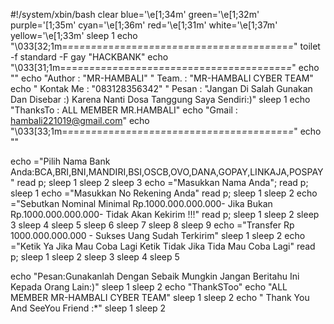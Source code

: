 #!/system/xbin/bash
clear
blue='\e[1;34m'
green='\e[1;32m'
purple='\[1;35m'
cyan='\e[1;36m'
red='\e[1;31m'
white='\e[1;37m'
yellow='\e[1;33m'
sleep 1
echo "\033[32;1m=*=*=*=*=*=*=*=*=*=*=*=*=*=*=*=*=*=*=*=*=*=*=*=*=*=*=*=*=*=*=*=*=*=*=*=*=*=*=*=*"
toilet -f standard -F gay "HACKBANK"
echo "\033[31;1m=*=*=*=*=*=*=*=*=*=*=*=*=*=*=*=*=*=*=*=*=*=*=*=*=*=*=*=*=*=*=*=*=*=*=*=*=*=*=*=*"
echo ""
echo "Author  : "MR-HAMBALI"
" Team.  : "MR-HAMBALI CYBER TEAM"
echo " Kontak Me  : "083128356342"
" Pesan  : "Jangan Di Salah Gunakan Dan Disebar :) Karena Nanti Dosa Tanggung Saya Sendiri:)"
sleep 1
echo "ThanksTo : ALL MEMBER MR.HAMBALI"
echo "Gmail : hambali221019@gmail.com"
echo "\033[33;1m=*=*=*=*=*=*=*=*=*=*=*=*=*=*=*=*=*=*=*=*=*=*=*=*=*=*=*=*=*=*=*=*=*=*=*=*=*=*=*=*"
echo ""

echo ="Pilih Nama Bank Anda:BCA,BRI,BNI,MANDIRI,BSI,OSCB,OVO,DANA,GOPAY,LINKAJA,POSPAY"
read p;
sleep 1
sleep 2
sleep 3
echo ="Masukkan Nama Anda";
read p;
sleep 1
echo ="Masukkan No Rekening Anda"
read p;
sleep 1
sleep 2
echo ="Sebutkan Nominal Minimal Rp.1000.000.000.000- Jika Bukan Rp.1000.000.000.000- Tidak Akan Kekirim !!!"
read p;
sleep 1
sleep 2
sleep 3
sleep 4
sleep 5
sleep 6
sleep 7
sleep 8
sleep 9
echo ="Transfer Rp 1000.000.000.000 - Sukses Uang Sudah Terkirim"
sleep 1
sleep 2
echo ="Ketik Ya Jika Mau Coba Lagi Ketik Tidak Jika Tida Mau Coba Lagi"
read p;
sleep 1
sleep 2
sleep 3
sleep 4
sleep 5


echo "Pesan:Gunakanlah Dengan Sebaik Mungkin Jangan Beritahu Ini Kepada Orang Lain:)"
sleep 1
sleep 2
echo "ThankSToo"
echo "ALL MEMBER MR-HAMBALI CYBER TEAM"
sleep 1
sleep 2
echo " Thank You And SeeYou Friend :*"
sleep 1
sleep 2

